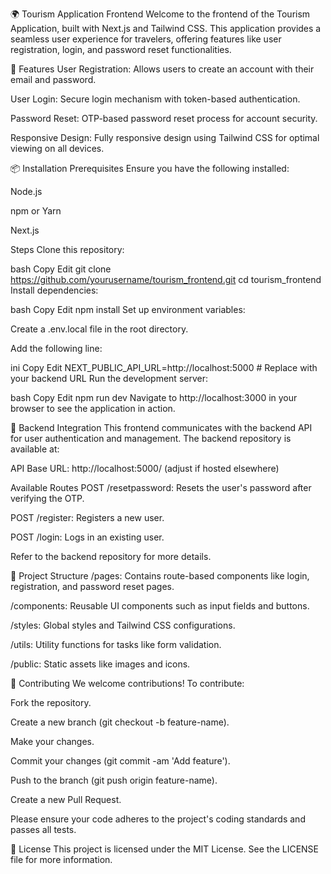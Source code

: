 🌍 Tourism Application Frontend
Welcome to the frontend of the Tourism Application, built with Next.js and Tailwind CSS. This application provides a seamless user experience for travelers, offering features like user registration, login, and password reset functionalities.

🚀 Features
User Registration: Allows users to create an account with their email and password.

User Login: Secure login mechanism with token-based authentication.

Password Reset: OTP-based password reset process for account security.

Responsive Design: Fully responsive design using Tailwind CSS for optimal viewing on all devices.

📦 Installation
Prerequisites
Ensure you have the following installed:

Node.js

npm or Yarn

Next.js

Steps
Clone this repository:

bash
Copy
Edit
git clone https://github.com/yourusername/tourism_frontend.git
cd tourism_frontend
Install dependencies:

bash
Copy
Edit
npm install
Set up environment variables:

Create a .env.local file in the root directory.

Add the following line:

ini
Copy
Edit
NEXT_PUBLIC_API_URL=http://localhost:5000  # Replace with your backend URL
Run the development server:

bash
Copy
Edit
npm run dev
Navigate to http://localhost:3000 in your browser to see the application in action.

🔗 Backend Integration
This frontend communicates with the backend API for user authentication and management. The backend repository is available at:

API Base URL: http://localhost:5000/ (adjust if hosted elsewhere)

Available Routes
POST /resetpassword: Resets the user's password after verifying the OTP.

POST /register: Registers a new user.

POST /login: Logs in an existing user.

Refer to the backend repository for more details.

🧱 Project Structure
/pages: Contains route-based components like login, registration, and password reset pages.

/components: Reusable UI components such as input fields and buttons.

/styles: Global styles and Tailwind CSS configurations.

/utils: Utility functions for tasks like form validation.

/public: Static assets like images and icons.

🤝 Contributing
We welcome contributions! To contribute:

Fork the repository.

Create a new branch (git checkout -b feature-name).

Make your changes.

Commit your changes (git commit -am 'Add feature').

Push to the branch (git push origin feature-name).

Create a new Pull Request.

Please ensure your code adheres to the project's coding standards and passes all tests.

📄 License
This project is licensed under the MIT License. See the LICENSE file for more information.